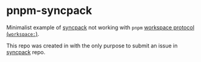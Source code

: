 # pnpm-syncpack

Minimalist example of [syncpack](https://github.com/JamieMason/syncpack) not working with `pnpm` [workspace protocol (`workspace:`)](https://pnpm.io/workspaces#workspace-protocol-workspace).

This repo was created in with the only purpose to submit an issue in [syncpack](https://github.com/JamieMason/syncpack) repo.
